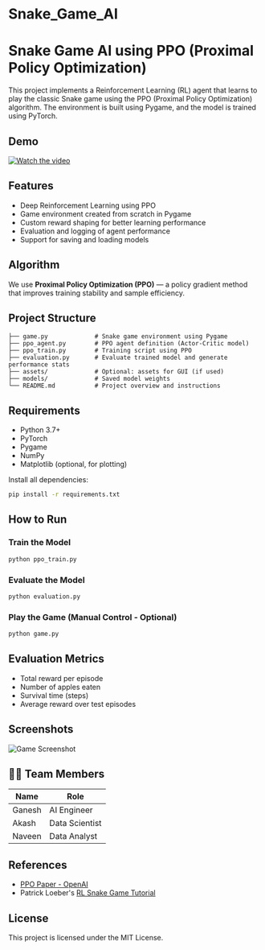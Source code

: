 # Snake_Game_AI


#  Snake Game AI using PPO (Proximal Policy Optimization)

This project implements a Reinforcement Learning (RL) agent that learns to play the classic Snake game using the PPO (Proximal Policy Optimization) algorithm. The environment is built using Pygame, and the model is trained using PyTorch.

##  Demo
[![Watch the video](https://img.youtube.com/vi/YOUR_VIDEO_LINK_HERE/0.jpg)](https://www.youtube.com/watch?v=YOUR_VIDEO_LINK_HERE)

## Features

- Deep Reinforcement Learning using PPO
- Game environment created from scratch in Pygame
- Custom reward shaping for better learning performance
- Evaluation and logging of agent performance
- Support for saving and loading models

##  Algorithm

We use **Proximal Policy Optimization (PPO)** — a policy gradient method that improves training stability and sample efficiency.

## Project Structure

```
├── game.py             # Snake game environment using Pygame
├── ppo_agent.py        # PPO agent definition (Actor-Critic model)
├── ppo_train.py        # Training script using PPO
├── evaluation.py       # Evaluate trained model and generate performance stats
├── assets/             # Optional: assets for GUI (if used)
├── models/             # Saved model weights
└── README.md           # Project overview and instructions
```

## Requirements

- Python 3.7+
- PyTorch
- Pygame
- NumPy
- Matplotlib (optional, for plotting)

Install all dependencies:

```bash
pip install -r requirements.txt
```

##  How to Run

### Train the Model

```bash
python ppo_train.py
```

### Evaluate the Model

```bash
python evaluation.py
```

### Play the Game (Manual Control - Optional)

```bash
python game.py
```

##  Evaluation Metrics

- Total reward per episode
- Number of apples eaten
- Survival time (steps)
- Average reward over test episodes

##  Screenshots

![Game Screenshot](assets/screenshot.png)

## 👨‍💻 Team Members

| Name   | Role           |
|--------|----------------|
| Ganesh | AI Engineer    |
| Akash  | Data Scientist |
| Naveen | Data Analyst   |

## References

- [PPO Paper - OpenAI](https://arxiv.org/abs/1707.06347)
- Patrick Loeber's [RL Snake Game Tutorial](https://github.com/patrickloeber/snake-ai-pytorch)

## License

This project is licensed under the MIT License.
